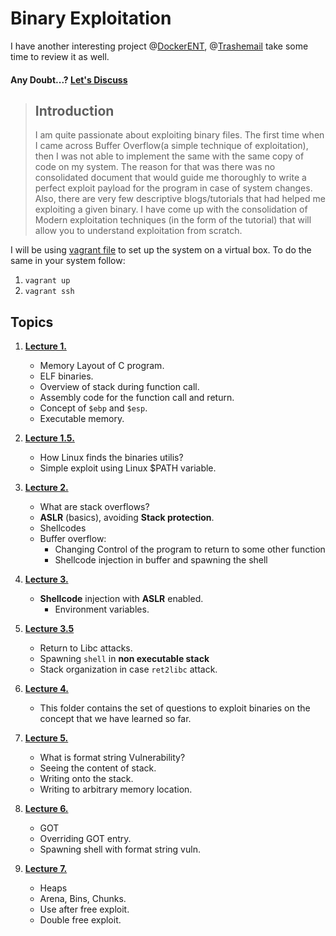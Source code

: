 # Binary Exploitation
I have another interesting project @[DockerENT](https://github.com/r0hi7/DockerENT), @[Trashemail](https://github.com/r0hi7/Trashemail) take some time to review it as well.

#### Any Doubt...? [Let's Discuss](https://gitter.im/BinaryExploitation/Lobby?utm_source=share-link&utm_medium=link&utm_campaign=share-link)
> ## Introduction
> I am quite passionate about exploiting binary files. The first time when I came across Buffer Overflow(a simple technique of exploitation), then I was not able to implement the same with the same copy of code on my system.
The reason for that was there was no consolidated document that would guide me thoroughly to write a perfect exploit payload for the program in case of system changes.
> Also, there are very few descriptive blogs/tutorials that had helped me exploiting a given binary.
> I have come up with the consolidation of Modern exploitation techniques (in the form of the tutorial) that will allow you to understand exploitation from scratch.

I will be using [vagrant file](Vagrantfile) to set up the system on a virtual box. To do  the same in your system follow:
1. `vagrant up`
2. `vagrant ssh`

## Topics

1. **[Lecture 1.](Lecture1/README.md)**
     * Memory Layout of C program.
     * ELF binaries.
     * Overview of stack during function call.
     * Assembly code for the function call and return.
     * Concept of `$ebp` and `$esp`.
     * Executable memory.

1. **[Lecture 1.5.](Lecture1.5/README.md)**
    * How Linux finds the binaries utilis?
    * Simple exploit using Linux $PATH variable.

1. **[Lecture 2.](Lecture2/README.md)**
    * What are stack overflows?
    * **ASLR** (basics), avoiding **Stack protection**.
    * Shellcodes
    * Buffer overflow:
        *  Changing Control of the program to return to some other function
        *  Shellcode injection in buffer and spawning the shell

1. **[Lecture 3.](Lecture3/README.md)**
    * **Shellcode** injection with **ASLR** enabled.
        * Environment variables.

1. **[Lecture 3.5](Lecture3.5/README.md)**
    * Return to Libc attacks.
    * Spawning `shell` in **non executable stack**
    * Stack organization in case `ret2libc` attack.

1. **[Lecture 4.](Lecture4/)**
    * This folder contains the set of questions to exploit binaries on the concept that we have learned so far.

1. **[Lecture 5.](Lecture5/README.md)**
    * What is format string Vulnerability?
    * Seeing the content of stack.
    * Writing onto the stack.
    * Writing to arbitrary memory location.

1. **[Lecture 6.](Lecture6/README.md)**
    * GOT
    * Overriding GOT entry.
    * Spawning shell with format string vuln.

1. **[Lecture 7.](Lecture7/README.md)**
    * Heaps
    * Arena, Bins, Chunks.
    * Use after free exploit.
    * Double free exploit.
